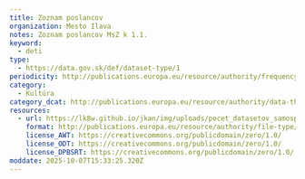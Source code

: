 ```yaml
---
title: Zoznam poslancov
organization: Mesto Ilava
notes: Zoznam poslancov MsZ k 1.1.
keyword:
  - deti
type:
  - https://data.gov.sk/def/dataset-type/1
periodicity: http://publications.europa.eu/resource/authority/frequency/QUARTERLY
category:
  - Kultúra
category_dcat: http://publications.europa.eu/resource/authority/data-theme/AGRI
resources:
  - url: https://lk8w.github.io/jkan/img/uploads/pocet_datasetov_samosprava.csv
    format: http://publications.europa.eu/resource/authority/file-type/CSV
    license_AWT: https://creativecommons.org/publicdomain/zero/1.0/
    license_ODT: https://creativecommons.org/publicdomain/zero/1.0/
    license_DPBSRT: https://creativecommons.org/publicdomain/zero/1.0/
moddate: 2025-10-07T15:33:25.320Z
---
```

